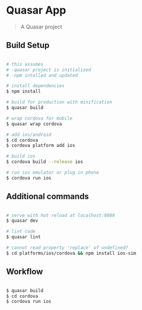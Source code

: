 # Quasar App

> A Quasar project

## Build Setup

``` bash

# this assumes
# -quasar project is initialized
# -npm intalled and updated

# install dependencies
$ npm install

# build for production with minification
$ quasar build

# wrap cordova for mobile
$ quasar wrap cordova

# add ios/android
$ cd cordova
$ cordova platform add ios

# build ios
$ cordova build --release ios

# run ios emulator or plug in phone
$ cordova run ios

```

## Additional commands
``` bash

# serve with hot reload at localhost:8080
$ quasar dev

# lint code
$ quasar lint

# cannot read property 'replace' of undefined?
$ cd platforms/ios/cordova && npm install ios-sim

```

## Workflow
``` bash

$ quasar build
$ cd cordova
$ cordova run ios

```
